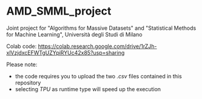 # AMD_SMML_project
Joint project for "Algorithms for Massive Datasets" and "Statistical Methods for Machine Learning", Università degli Studi di Milano

Colab code: https://colab.research.google.com/drive/1rZJh-xlVzjdxcEFWTgUZYpiRYUc42x85?usp=sharing

Please note:
* the code requires you to upload the two _.csv_ files contained in this repository
* selecting _TPU_ as runtime type will speed up the execution
